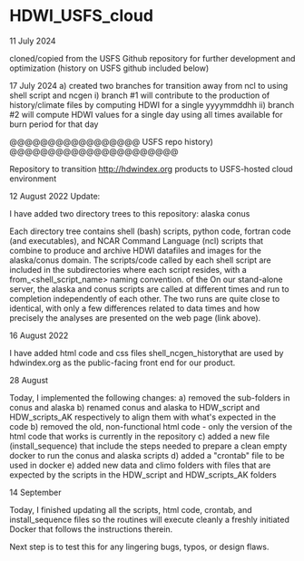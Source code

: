 # HDWI_USFS_cloud

11 July 2024 

cloned/copied from the USFS Github repository for further development and optimization (history on USFS github
included below)

17 July 2024
a) created two branches for transition away from ncl to using shell script and ncgen
  i) branch #1 will contribute to the production of history/climate files by computing HDWI for a single yyyymmddhh
  ii) branch #2 will compute HDWI values for a single day using all times available for burn period for that day








@@@@@@@@@@@@@@@@@ USFS repo history) @@@@@@@@@@@@@@@@@@@@@@

Repository to transition http://hdwindex.org products to USFS-hosted cloud environment

12 August 2022 Update:

I have added two directory trees to this repository:
  alaska
  conus

Each directory tree contains shell (bash) scripts, python code, fortran code (and executables), and NCAR Command Language (ncl)
scripts that combine to produce and archive HDWI datafiles and images for the alaska/conus domain. The scripts/code called by each 
shell script are included in the subdirectories where each script resides, with a from_<shell_script_name> naming convention. of the 
On our stand-alone server, the alaska and conus scripts are called at different times and run to completion independently of each 
other. The two runs are quite close to identical, with only a few differences related to data times and how precisely the 
analyses are presented on the web page (link above).

16 August 2022

I have added html code and css files shell_ncgen_historythat are used by hdwindex.org as the public-facing front end for our product.

28 August

Today, I implemented the following changes:
a) removed the sub-folders in conus and alaska
b) renamed conus and alaska to HDW_script and HDW_scripts_AK respectively to align them with what's expected in the code
b) removed the old, non-functional html code - only the version of the html code that works is currently in the repository
c) added a new file (install_sequence) that include the steps needed to prepare a clean empty docker to run the conus and alaska scripts
d) added a "crontab" file to be used in docker
e) added new data and climo folders with files that are expected by the scripts in the HDW_script and HDW_scripts_AK folders

14 September

Today, I finished updating all the scripts, html code, crontab, and install_sequence files so the routines will execute cleanly 
a freshly initiated Docker that follows the instructions therein.

Next step is to test this for any lingering bugs, typos, or design flaws.


